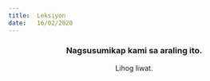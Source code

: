 ```yaml
---
title:  Leksiyon
date:   16/02/2020
---
```


### <center>Nagsusumikap kami sa araling ito.</center>
<center>Lihog liwat.</center>